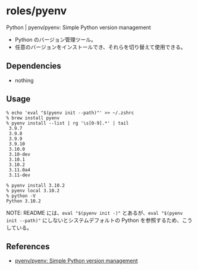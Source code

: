 # roles/pyenv
Python | pyenv/pyenv: Simple Python version management

- Python のバージョン管理ツール。
- 任意のバージョンをインストールでき、それらを切り替えて使用できる。



## Dependencies
- nothing



## Usage
```
% echo 'eval "$(pyenv init --path)"' >> ~/.zshrc
% brew install pyenv
% pyenv install --list | rg '\s[0-9].*' | tail
 3.9.7
 3.9.8
 3.9.9
 3.9.10
 3.10.0
 3.10-dev
 3.10.1
 3.10.2
 3.11.0a4
 3.11-dev

% pyenv install 3.10.2
% pyenv local 3.10.2
% python -V
Python 3.10.2
```

NOTE: README には、`eval "$(pyenv init -)"` とあるが、`eval "$(pyenv init --path)"` にしないとシステムデフォルトの Python を参照するため、こうしている。



## References
- [pyenv/pyenv: Simple Python version management](https://github.com/pyenv/pyenv)

